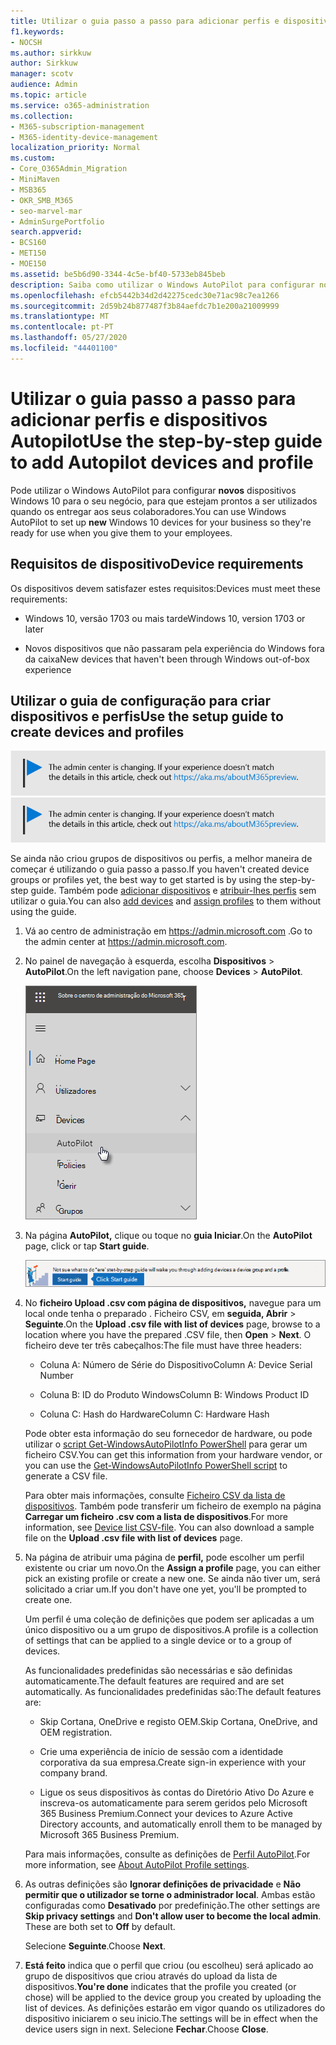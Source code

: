 ```yaml
---
title: Utilizar o guia passo a passo para adicionar perfis e dispositivos Autopilot
f1.keywords:
- NOCSH
ms.author: sirkkuw
author: Sirkkuw
manager: scotv
audience: Admin
ms.topic: article
ms.service: o365-administration
ms.collection:
- M365-subscription-management
- M365-identity-device-management
localization_priority: Normal
ms.custom:
- Core_O365Admin_Migration
- MiniMaven
- MSB365
- OKR_SMB_M365
- seo-marvel-mar
- AdminSurgePortfolio
search.appverid:
- BCS160
- MET150
- MOE150
ms.assetid: be5b6d90-3344-4c5e-bf40-5733eb845beb
description: Saiba como utilizar o Windows AutoPilot para configurar novos dispositivos Windows 10 para o seu negócio, para que estejam prontos para uso dos colaboradores.
ms.openlocfilehash: efcb5442b34d2d42275cedc30e71ac98c7ea1266
ms.sourcegitcommit: 2d59b24b877487f3b84aefdc7b1e200a21009999
ms.translationtype: MT
ms.contentlocale: pt-PT
ms.lasthandoff: 05/27/2020
ms.locfileid: "44401100"
---
```

# <a name="use-the-step-by-step-guide-to-add-autopilot-devices-and-profile"></a><span data-ttu-id="1964b-103">Utilizar o guia passo a passo para adicionar perfis e dispositivos Autopilot</span><span class="sxs-lookup"><span data-stu-id="1964b-103">Use the step-by-step guide to add Autopilot devices and profile</span></span>

<span data-ttu-id="1964b-104">Pode utilizar o Windows AutoPilot para configurar **novos** dispositivos Windows 10 para o seu negócio, para que estejam prontos a ser utilizados quando os entregar aos seus colaboradores.</span><span class="sxs-lookup"><span data-stu-id="1964b-104">You can use Windows AutoPilot to set up **new** Windows 10 devices for your business so they're ready for use when you give them to your employees.</span></span>
  
## <a name="device-requirements"></a><span data-ttu-id="1964b-105">Requisitos de dispositivo</span><span class="sxs-lookup"><span data-stu-id="1964b-105">Device requirements</span></span>

<span data-ttu-id="1964b-106">Os dispositivos devem satisfazer estes requisitos:</span><span class="sxs-lookup"><span data-stu-id="1964b-106">Devices must meet these requirements:</span></span>
  
- <span data-ttu-id="1964b-107">Windows 10, versão 1703 ou mais tarde</span><span class="sxs-lookup"><span data-stu-id="1964b-107">Windows 10, version 1703 or later</span></span>
    
- <span data-ttu-id="1964b-108">Novos dispositivos que não passaram pela experiência do Windows fora da caixa</span><span class="sxs-lookup"><span data-stu-id="1964b-108">New devices that haven't been through Windows out-of-box experience</span></span>
    
## <a name="use-the-setup-guide-to-create-devices-and-profiles"></a><span data-ttu-id="1964b-109">Utilizar o guia de configuração para criar dispositivos e perfis</span><span class="sxs-lookup"><span data-stu-id="1964b-109">Use the setup guide to create devices and profiles</span></span>

<span data-ttu-id="1964b-110">[![Etiqueta que informa que o centro de administração está a mudar e que pode encontrar mais detalhes em aka.ms/aboutM365preview.](../media/m365admincenterchanging.png)](https://docs.microsoft.com/office365/admin/microsoft-365-admin-center-preview)</span><span class="sxs-lookup"><span data-stu-id="1964b-110">[![Label to let you know the admin center is changing and you can find more details at aka.ms/aboutM365preview.](../media/m365admincenterchanging.png)](https://docs.microsoft.com/office365/admin/microsoft-365-admin-center-preview)</span></span>

<span data-ttu-id="1964b-111">Se ainda não criou grupos de dispositivos ou perfis, a melhor maneira de começar é utilizando o guia passo a passo.</span><span class="sxs-lookup"><span data-stu-id="1964b-111">If you haven't created device groups or profiles yet, the best way to get started is by using the step-by-step guide.</span></span> <span data-ttu-id="1964b-112">Também pode [adicionar dispositivos](create-and-edit-autopilot-devices.md) e [atribuir-lhes perfis](create-and-edit-autopilot-profiles.md) sem utilizar o guia.</span><span class="sxs-lookup"><span data-stu-id="1964b-112">You can also [add devices](create-and-edit-autopilot-devices.md) and [assign profiles](create-and-edit-autopilot-profiles.md) to them without using the guide.</span></span> 
  
1. <span data-ttu-id="1964b-113">Vá ao centro de administração em <a href="https://go.microsoft.com/fwlink/p/?linkid=837890" target="_blank">https://admin.microsoft.com</a> .</span><span class="sxs-lookup"><span data-stu-id="1964b-113">Go to the admin center at <a href="https://go.microsoft.com/fwlink/p/?linkid=837890" target="_blank">https://admin.microsoft.com</a>.</span></span>

2. <span data-ttu-id="1964b-114">No painel de navegação à esquerda, escolha **Dispositivos** \> **AutoPilot**.</span><span class="sxs-lookup"><span data-stu-id="1964b-114">On the left navigation pane, choose **Devices** \> **AutoPilot**.</span></span>

    ![No centro de administração, escolha os dispositivos e, em seguida, o AutoPilot.](../media/AutoPilot.png)
  
2. <span data-ttu-id="1964b-116">Na página **AutoPilot,** clique ou toque no **guia Iniciar**.</span><span class="sxs-lookup"><span data-stu-id="1964b-116">On the **AutoPilot** page, click or tap **Start guide**.</span></span>
    
    ![Click Start guide for step-by-step instructions for Autopilot.](../media/31662655-d1e6-437d-87ea-c0dec5da56f7.png)
  
3. <span data-ttu-id="1964b-118">No **ficheiro Upload .csv com página de dispositivos,** navegue para um local onde tenha o preparado . Ficheiro CSV, em **seguida, Abrir** \> **Seguinte**.</span><span class="sxs-lookup"><span data-stu-id="1964b-118">On the **Upload .csv file with list of devices** page, browse to a location where you have the prepared .CSV file, then **Open** \> **Next**.</span></span> <span data-ttu-id="1964b-119">O ficheiro deve ter três cabeçalhos:</span><span class="sxs-lookup"><span data-stu-id="1964b-119">The file must have three headers:</span></span>
    
    - <span data-ttu-id="1964b-120">Coluna A: Número de Série do Dispositivo</span><span class="sxs-lookup"><span data-stu-id="1964b-120">Column A: Device Serial Number</span></span>
    
    - <span data-ttu-id="1964b-121">Coluna B: ID do Produto Windows</span><span class="sxs-lookup"><span data-stu-id="1964b-121">Column B: Windows Product ID</span></span>
    
    - <span data-ttu-id="1964b-122">Coluna C: Hash do Hardware</span><span class="sxs-lookup"><span data-stu-id="1964b-122">Column C: Hardware Hash</span></span>
    
    <span data-ttu-id="1964b-123">Pode obter esta informação do seu fornecedor de hardware, ou pode utilizar o [script Get-WindowsAutoPilotInfo PowerShell](https://www.powershellgallery.com/packages/Get-WindowsAutoPilotInfo) para gerar um ficheiro CSV.</span><span class="sxs-lookup"><span data-stu-id="1964b-123">You can get this information from your hardware vendor, or you can use the [Get-WindowsAutoPilotInfo PowerShell script](https://www.powershellgallery.com/packages/Get-WindowsAutoPilotInfo) to generate a CSV file.</span></span> 
    
    <span data-ttu-id="1964b-p103">Para obter mais informações, consulte [Ficheiro CSV da lista de dispositivos](https://docs.microsoft.com/microsoft-365/admin/misc/device-list). Também pode transferir um ficheiro de exemplo na página **Carregar um ficheiro .csv com a lista de dispositivos**.</span><span class="sxs-lookup"><span data-stu-id="1964b-p103">For more information, see [Device list CSV-file](https://docs.microsoft.com/microsoft-365/admin/misc/device-list). You can also download a sample file on the **Upload .csv file with list of devices** page.</span></span> 
    
4. <span data-ttu-id="1964b-126">Na página de atribuir uma página de **perfil,** pode escolher um perfil existente ou criar um novo.</span><span class="sxs-lookup"><span data-stu-id="1964b-126">On the **Assign a profile** page, you can either pick an existing profile or create a new one.</span></span> <span data-ttu-id="1964b-127">Se ainda não tiver um, será solicitado a criar um.</span><span class="sxs-lookup"><span data-stu-id="1964b-127">If you don't have one yet, you'll be prompted to create one.</span></span> 
    
    <span data-ttu-id="1964b-128">Um perfil é uma coleção de definições que podem ser aplicadas a um único dispositivo ou a um grupo de dispositivos.</span><span class="sxs-lookup"><span data-stu-id="1964b-128">A profile is a collection of settings that can be applied to a single device or to a group of devices.</span></span>
    
    <span data-ttu-id="1964b-129">As funcionalidades predefinidas são necessárias e são definidas automaticamente.</span><span class="sxs-lookup"><span data-stu-id="1964b-129">The default features are required and are set automatically.</span></span> <span data-ttu-id="1964b-130">As funcionalidades predefinidas são:</span><span class="sxs-lookup"><span data-stu-id="1964b-130">The default features are:</span></span>
    
    - <span data-ttu-id="1964b-131">Skip Cortana, OneDrive e registo OEM.</span><span class="sxs-lookup"><span data-stu-id="1964b-131">Skip Cortana, OneDrive, and OEM registration.</span></span>
    
    - <span data-ttu-id="1964b-132">Crie uma experiência de início de sessão com a identidade corporativa da sua empresa.</span><span class="sxs-lookup"><span data-stu-id="1964b-132">Create sign-in experience with your company brand.</span></span>
    
    - <span data-ttu-id="1964b-133">Ligue os seus dispositivos às contas do Diretório Ativo Do Azure e inscreva-os automaticamente para serem geridos pelo Microsoft 365 Business Premium.</span><span class="sxs-lookup"><span data-stu-id="1964b-133">Connect your devices to Azure Active Directory accounts, and automatically enroll them to be managed by Microsoft 365 Business Premium.</span></span>
    
    <span data-ttu-id="1964b-134">Para mais informações, consulte as definições de [Perfil AutoPilot](autopilot-profile-settings.md).</span><span class="sxs-lookup"><span data-stu-id="1964b-134">For more information, see [About AutoPilot Profile settings](autopilot-profile-settings.md).</span></span> 
    
5. <span data-ttu-id="1964b-135">As outras definições são **Ignorar definições de privacidade** e **Não permitir que o utilizador se torne o administrador local**. Ambas estão configuradas como **Desativado** por predefinição.</span><span class="sxs-lookup"><span data-stu-id="1964b-135">The other settings are **Skip privacy settings** and **Don't allow user to become the local admin**. These are both set to **Off** by default.</span></span> 
    
    <span data-ttu-id="1964b-136">Selecione **Seguinte**.</span><span class="sxs-lookup"><span data-stu-id="1964b-136">Choose **Next**.</span></span>
    
6. <span data-ttu-id="1964b-137">**Está feito** indica que o perfil que criou (ou escolheu) será aplicado ao grupo de dispositivos que criou através do upload da lista de dispositivos.</span><span class="sxs-lookup"><span data-stu-id="1964b-137">**You're done** indicates that the profile you created (or chose) will be applied to the device group you created by uploading the list of devices.</span></span> <span data-ttu-id="1964b-138">As definições estarão em vigor quando os utilizadores do dispositivo iniciarem o seu inicio.</span><span class="sxs-lookup"><span data-stu-id="1964b-138">The settings will be in effect when the device users sign in next.</span></span> <span data-ttu-id="1964b-139">Selecione **Fechar**.</span><span class="sxs-lookup"><span data-stu-id="1964b-139">Choose **Close**.</span></span>
    
